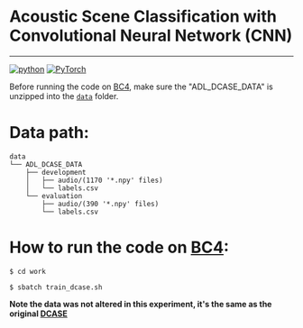 # Acoustic Scene Classification with Convolutional Neural Network (CNN)
-----------------------------------------------------------------------------------
[![python](https://img.shields.io/badge/python-3.7.3-blue?style=plastic&logo=python)](https://www.python.org/downloads/release/python-373/)
[![PyTorch](https://img.shields.io/badge/PyTorch-1.10-orange?logo=PyTorch)](https://github.com/pytorch/pytorch/releases/tag/v1.10.0)

Before running the code on [BC4](https://www.bristol.ac.uk/acrc/high-performance-computing/hpc-systems-tech-specs/), make sure the "ADL_DCASE_DATA" is unzipped into the [`data`](data) folder.
# Data path:
```
data
└── ADL_DCASE_DATA
    ├── development
    │   ├── audio/(1170 '*.npy' files)
    │   └── labels.csv
    └── evaluation
        ├── audio/(390 '*.npy' files)
        └── labels.csv
 ```       
# How to run the code on [BC4](https://www.bristol.ac.uk/acrc/high-performance-computing/hpc-systems-tech-specs/):
`$ cd work`

`$ sbatch train_dcase.sh`





**Note the data was not altered in this experiment, it's the same as the original [DCASE](http://dcase.community/challenge2017/download)**
